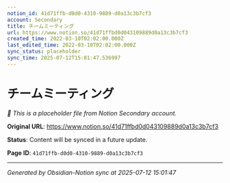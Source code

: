 ```yaml
---
notion_id: 41d71ffb-d0d0-4310-9889-d0a13c3b7cf3
account: Secondary
title: チームミーティング
url: https://www.notion.so/41d71ffbd0d043109889d0a13c3b7cf3
created_time: 2022-03-10T02:02:00.000Z
last_edited_time: 2022-03-10T02:02:00.000Z
sync_status: placeholder
sync_time: 2025-07-12T15:01:47.536997
---
```


# チームミーティング

*🔄 This is a placeholder file from Notion Secondary account.*

**Original URL**: https://www.notion.so/41d71ffbd0d043109889d0a13c3b7cf3

**Status**: Content will be synced in a future update.

**Page ID**: `41d71ffb-d0d0-4310-9889-d0a13c3b7cf3`

---

*Generated by Obsidian-Notion sync at 2025-07-12 15:01:47*
